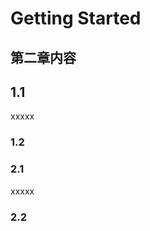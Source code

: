 # Getting Started
## 第二章内容


## 1.1
xxxxx
### 1.2


### 2.1  <!-- {docsify-ignore} --> 
xxxxx
### 2.2